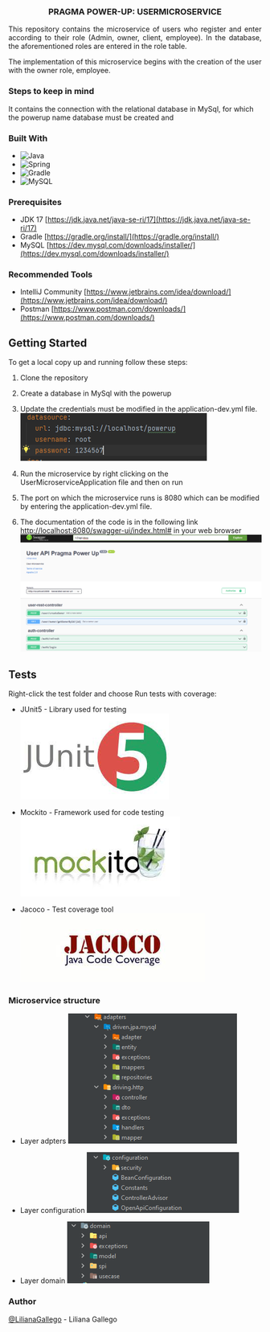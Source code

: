 <br />
<div align="center">
<h3 align="center">PRAGMA POWER-UP: USERMICROSERVICE</h3>
  <p align="justify">
    This repository contains the microservice of users who register and enter according to their role (Admin, owner, client, employee). 
      In the database, the aforementioned roles are entered in the role table.
  </p >
   <p align="justify">
      The implementation of this microservice begins with the creation of the user with the owner role, employee.
   </p>

</div>

### Steps to keep in mind
It contains the connection with the relational database in MySql, for which the powerup name database must be created and 


   
### Built With

* ![Java](https://img.shields.io/badge/java-%23ED8B00.svg?style=for-the-badge&logo=java&logoColor=white)
* ![Spring](https://img.shields.io/badge/Spring-6DB33F?style=for-the-badge&logo=spring&logoColor=white)
* ![Gradle](https://img.shields.io/badge/Gradle-02303A.svg?style=for-the-badge&logo=Gradle&logoColor=white)
* ![MySQL](https://img.shields.io/badge/MySQL-00000F?style=for-the-badge&logo=mysql&logoColor=white)

### Prerequisites

* JDK 17 [https://jdk.java.net/java-se-ri/17](https://jdk.java.net/java-se-ri/17)
* Gradle [https://gradle.org/install/](https://gradle.org/install/)
* MySQL [https://dev.mysql.com/downloads/installer/](https://dev.mysql.com/downloads/installer/)

### Recommended Tools
* IntelliJ Community [https://www.jetbrains.com/idea/download/](https://www.jetbrains.com/idea/download/)
* Postman [https://www.postman.com/downloads/](https://www.postman.com/downloads/)

<!-- GETTING STARTED -->
## Getting Started

To get a local copy up and running follow these steps:

1. Clone the repository
2. Create a database in MySql with the powerup
3. Update the credentials must be modified in the application-dev.yml file.
   ![img.png](img/img.png)

4. Run the microservice by right clicking on the UserMicroserviceApplication file and then on run
5. The port on which the microservice runs is 8080 which can be modified by entering the application-dev.yml file.
6. The documentation of the code is in the following link
   [http://localhost:8080/swagger-ui/index.html#](http://localhost:8080/swagger-ui/index.html) in your web browser
![img_1.png](img/img_1.png)

<!-- ROADMAP -->
## Tests

Right-click the test folder and choose Run tests with coverage:
- JUnit5 - Library used for testing
  ![Junit5.jpg](img/Junit5.jpg)
  
- Mockito - Framework used for code testing
  ![Mockito.jpg](img/Mockito.jpg)


- Jacoco - Test coverage tool
  ![jacoco.jpg](img/jacoco.jpg)

### Microservice structure

- Layer adpters
![img.png](img/img3.png)

- Layer configuration
![img_1.png](img/img_4.png)

- Layer domain
![img_2.png](img/img_2.png)



### Author
[@LilianaGallego](https://github.com/LilianaGallego) - Liliana Gallego

